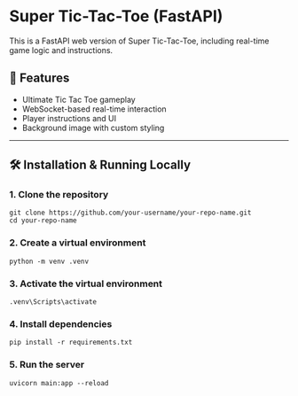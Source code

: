 # Super Tic-Tac-Toe (FastAPI)

This is a FastAPI web version of Super Tic-Tac-Toe, including real-time game logic and instructions.

## 🚀 Features
- Ultimate Tic Tac Toe gameplay
- WebSocket-based real-time interaction
- Player instructions and UI
- Background image with custom styling

---

## 🛠 Installation & Running Locally

### 1. Clone the repository
```bush
git clone https://github.com/your-username/your-repo-name.git
cd your-repo-name
```

### 2. Create a virtual environment
```bush
python -m venv .venv
```
### 3. Activate the virtual environment
```bush
.venv\Scripts\activate
```

### 4. Install dependencies
```bush
pip install -r requirements.txt
```

### 5. Run the server
```bush
uvicorn main:app --reload
```